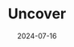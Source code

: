 ---  
layout: startup_page  
title: "Uncover"  
id: "uncoverskincare.co"  
permalink: "/uncoveruncoverskincare.co07162024/"  
website: "https://uncoverskincare.co/"  
funding_round: "Seed II"  
funding_amount: "$1.4M"  
investors: "EQ2 Ventures, IgniteXL Ventures, Chui Ventures, Samata Capital, Altree Capital"  
about: "Uncover is a data-driven women's skincare brand creating effective, science-backed products tested and approved by melanated women. They've built a tech platform supporting product discovery, education, and community engagement, leveraging data to personalize skincare solutions for their 200,000+ strong community across Africa and the diaspora."  
markets: "Beauty, Skincare, Technology, Health, Wellness & Fitness"  
hq: "Nairobi, Kenya"  
founded_year: "2020"  
linkedin: "https://www.linkedin.com/company/uncoverskincareco"  
twitter: ""  
instagram: ""  
facebook: "https://www.facebook.com/uncoverskincareco"  
crunchbase: "https://www.crunchbase.com/organization/uncover-8070"  
pitchbook: "https://pitchbook.com/profiles/company/459873-91"  

date_display: "16-Jul-2024"  
date: "2024-07-16"

# SEO Optimization  
meta_title: "Uncover - Seed II Funding ($1.4M)"  
meta_description: "Uncover, Uncover is a data-driven women's skincare brand creating effective, science-backed products tested and approved by melanated women. They've built a te..."  
meta_keywords: "Uncover, Beauty, Skincare, Technology, Health, Wellness & Fitness, Seed II funding"  
canonical_url: "https://startup.projectstartups.com/uncoveruncoverskincare.co07162024/"  
---